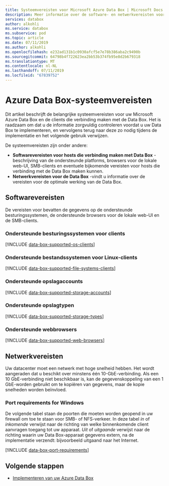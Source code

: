 ```yaml
---
title: Systeemvereisten voor Microsoft Azure Data Box | Microsoft Docs
description: Meer informatie over de software- en netwerkvereisten voor de Azure Data Box
services: databox
author: alkohli
ms.service: databox
ms.subservice: pod
ms.topic: article
ms.date: 07/11/2019
ms.author: alkohli
ms.openlocfilehash: e232ad131b1c0930afcf5e7e78b386aba2c9490b
ms.sourcegitcommit: 64798b4f722623ea2bb53b374fb95e8d2b679318
ms.translationtype: MT
ms.contentlocale: nl-NL
ms.lasthandoff: 07/11/2019
ms.locfileid: "67839752"
---
```

# <a name="azure-data-box-system-requirements"></a>Azure Data Box-systeemvereisten

Dit artikel beschrijft de belangrijke systeemvereisten voor uw Microsoft Azure Data Box en de clients die verbinding maken met de Data Box. Het is raadzaam om dat u de informatie zorgvuldig controleren voordat u uw Data Box te implementeren, en vervolgens terug naar deze zo nodig tijdens de implementatie en het volgende gebruik verwijzen.

De systeemvereisten zijn onder andere:

* **Softwarevereisten voor hosts die verbinding maken met Data Box** -beschrijving van de ondersteunde platforms, browsers voor de lokale web-UI, SMB-clients en eventuele bijkomende vereisten voor hosts die verbinding met de Data Box maken kunnen.
* **Netwerkvereisten voor de Data Box** -vindt u informatie over de vereisten voor de optimale werking van de Data Box.


## <a name="software-requirements"></a>Softwarevereisten

De vereisten voor bevatten de gegevens op de ondersteunde besturingssystemen, de ondersteunde browsers voor de lokale web-UI en de SMB-clients.

### <a name="supported-operating-systems-for-clients"></a>Ondersteunde besturingssystemen voor clients

[!INCLUDE [data-box-supported-os-clients](../../includes/data-box-supported-os-clients.md)]

### <a name="supported-file-systems-for-linux-clients"></a>Ondersteunde bestandssystemen voor Linux-clients

[!INCLUDE [data-box-supported-file-systems-clients](../../includes/data-box-supported-file-systems-clients.md)]

### <a name="supported-storage-accounts"></a>Ondersteunde opslagaccounts

[!INCLUDE [data-box-supported-storage-accounts](../../includes/data-box-supported-storage-accounts.md)]

### <a name="supported-storage-types"></a>Ondersteunde opslagtypen

[!INCLUDE [data-box-supported-storage-types](../../includes/data-box-supported-storage-types.md)]

### <a name="supported-web-browsers"></a>Ondersteunde webbrowsers

[!INCLUDE [data-box-supported-web-browsers](../../includes/data-box-supported-web-browsers.md)]

## <a name="networking-requirements"></a>Netwerkvereisten

Uw datacenter moet een netwerk met hoge snelheid hebben. Het wordt aangeraden dat u beschikt over minstens één 10-GbE-verbinding. Als een 10 GbE-verbinding niet beschikbaar is, kan de gegevenskoppeling van een 1 GbE-worden gebruikt om te kopiëren van gegevens, maar de kopie snelheden worden beïnvloed.

### <a name="port-requirements"></a>Port requirements for Windows

De volgende tabel staan de poorten die moeten worden geopend in uw firewall om toe te staan voor SMB- of NFS-verkeer. In deze tabel *in* of *inkomende* verwijst naar de richting van welke binnenkomende client aanvragen toegang tot uw apparaat. *Uit* of *uitgaande* verwijst naar de richting waarin uw Data Box-apparaat gegevens extern, na de implementatie verzendt: bijvoorbeeld uitgaand naar het Internet.

[!INCLUDE [data-box-port-requirements](../../includes/data-box-port-requirements.md)]


## <a name="next-steps"></a>Volgende stappen

* [Implementeren van uw Azure Data Box](data-box-deploy-ordered.md)
